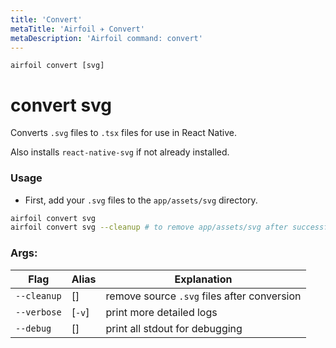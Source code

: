 ```yaml
---
title: 'Convert'
metaTitle: 'Airfoil ✈︎ Convert'
metaDescription: 'Airfoil command: convert'
---
```


`airfoil convert [svg]`

# convert svg

Converts `.svg` files to `.tsx` files for use in React Native.

Also installs `react-native-svg` if not already installed.

### Usage

- First, add your `.svg` files to the `app/assets/svg` directory.

```bash
airfoil convert svg
airfoil convert svg --cleanup # to remove app/assets/svg after successful conversion
```

### Args:

| Flag        | Alias  | Explanation                                 |
| ----------- | ------ | ------------------------------------------- |
| `--cleanup` | []     | remove source `.svg` files after conversion |
| `--verbose` | [`-v`] | print more detailed logs                    |
| `--debug`   | []     | print all stdout for debugging              |
